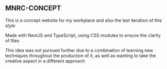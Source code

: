 ## MNRC-CONCEPT

This is a concept website for my workplace and also the last iteration of this  style

Made with NextJS and TypeScript, using CSS modules to ensure the clarity of files

This idea was not pursued further due to a combination of learning new techniques throughout the production of it, as well as  wanting to take the creative aspect in a different approach


